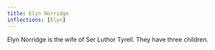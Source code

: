 ```yaml
---
title: Elyn Norridge
inflections: [Elyn]
---
```


Elyn Norridge is the wife of Ser Luthor Tyrell. They have three children.


